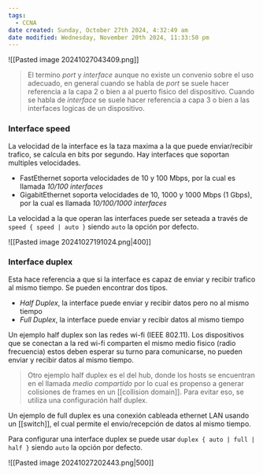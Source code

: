 ```yaml
---
tags:
  - CCNA
date created: Sunday, October 27th 2024, 4:32:49 am
date modified: Wednesday, November 20th 2024, 11:33:50 pm
---
```

![[Pasted image 20241027043409.png]]

> El termino _port_ y _interface_ aunque no existe un convenio sobre el uso adecuado, en general cuando se habla de  _port_ se suele hacer referencia a la capa 2 o bien a al puerto fisico del dispositivo. Cuando se habla de _interface_ se suele hacer referencia a capa 3 o bien a las interfaces logicas de un dispositivo.

### Interface speed 
La velocidad de la interface es la taza maxima a la que puede enviar/recibir trafico, se calcula en bits por segundo. Hay interfaces que soportan multiples velocidades.
- FastEthernet soporta velocidades de 10 y 100 Mbps, por la cual es llamada _10/100 interfaces_
- GigabitEthernet soporta velocidades de 10, 1000 y 1000 Mbps (1 Gbps), por la cual es llamada _10/100/1000 interfaces_

La velocidad a la que operan las interfaces puede ser seteada a través de `speed { speed | auto }` siendo `auto` la opción por defecto. 

![[Pasted image 20241027191024.png|400]]


### Interface duplex 
Esta hace referencia a que si la interface es capaz de enviar y recibir trafico al mismo tiempo. Se pueden encontrar dos tipos. 
- _Half Duplex_, la interface puede enviar y recibir datos pero no al mismo tiempo 
- _Full Duplex_, la interface puede enviar y recibir datos al mismo tiempo 

Un ejemplo half duplex son las redes wi-fi (IEEE 802.11). Los dispositivos que se conectan a la red wi-fi comparten el mismo medio fisico (radio frecuencia) estos deben esperar su turno para comunicarse, no pueden enviar y recibir datos al mismo tiempo. 

> Otro ejemplo half duplex es el del hub, donde los hosts se encuentran en el llamada _medio compartido_ por lo cual es propenso a generar colisiones de frames en un [[collision domain]]. Para evitar eso, se utiliza una configuración half duplex. 

Un ejemplo de full duplex es una conexión cableada ethernet LAN usando un [[switch]], el cual permite el envio/recepción de datos al mismo tiempo.

Para configurar una interface duplex se puede usar `duplex { auto | full | half }` siendo `auto` la opción por defecto. 

![[Pasted image 20241027202443.png|500]]

